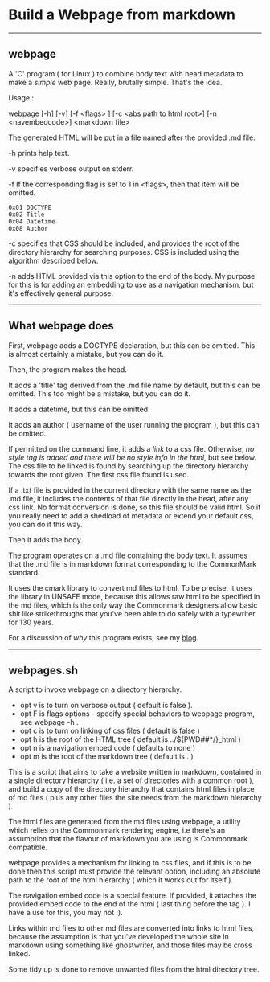 # Build a Webpage from markdown
---
## webpage

A 'C' program ( for Linux ) to combine body text with head metadata to make a *simple* web page.
Really, brutally simple. That's the idea. 

Usage :

webpage [-h] [-v] [-f \<flags\> ] [-c \<abs path to html root\>] [-n \<navembedcode\>] \<markdown file\>

The generated HTML will be put in a file named after the provided .md file. 

-h prints help text.

-v specifies verbose output on stderr. 

-f If the corresponding flag is set to 1 in \<flags\>, then that item will be omitted.

    0x01 DOCTYPE
    0x02 Title
    0x04 Datetime
    0x08 Author

-c specifies that CSS should be included, and provides the root of the directory
   hierarchy for searching purposes. CSS is included using the algorithm described 
   below.

-n adds HTML provided via this option to the end of the body. My purpose for this 
   is for adding an embedding to use as a navigation mechanism, but it's effectively
   general purpose. 
   
---

## What webpage does

First, webpage adds a DOCTYPE declaration, but this can be omitted. This is
almost certainly a mistake, but you can do it.

Then, the program makes the head.

It adds a 'title' tag derived from the .md file name by default, but this can 
be omitted. This too might be a mistake, but you can do it.

It adds a datetime, but this can be omitted.

It adds an author ( username of the user running the program ), but this can be 
omitted. 

If permitted on the command line, it adds a *link* to a css file. Otherwise, *no 
style tag is added and there will be no style info in the html*, but see below.
The css file to be linked is found by searching up the directory hierarchy towards
the root given. The first css file found is used. 

If a .txt file is provided in the current directory with the same name as the 
.md file, it includes the contents of that file directly in the head, after any 
css link. No format conversion is done, so this file should be valid html. So 
if you really need to add a shedload of metadata or extend your default css, 
you can do it this way. 

Then it adds the body.

The program operates on a .md file containing the body text. It assumes that
the .md file is in markdown format corresponding to the CommonMark standard. 

It uses the cmark library to convert md files to html. To be precise, it uses the
library in UNSAFE mode, because this allows raw html to be specified in the md
files, which is the only way the Commonmark designers allow basic shit like 
strikethroughs that you've been able to do safely with a typewriter for 130 years.

For a discussion of *why* this program exists, see my [blog]( http://www.markspace.org.uk/ASimpleBlog/ASimpleBlog.html ).  

---

## webpages.sh

A script to invoke webpage on a directory hierarchy. 

-  opt v is to turn on verbose output ( default is false ).
-  opt F is flags options - specify special behaviors to webpage program, see webpage -h .
-  opt c is to turn on linking of css files ( default is false ) 
-  opt h is the root of the HTML tree ( default is ../${PWD##*/}_html )
-  opt n is a navigation embed code ( defaults to none )
-  opt m is the root of the markdown tree ( default is . )

This is a script that aims to take a website written in markdown, contained in a 
single directory hierarchy ( i.e. a set of directories with a common root ), and
build a copy of the directory hierarchy that contains html files in place of md
files ( plus any other files the site needs from the markdown hierarchy ).
 
The html files are generated from the md files using webpage, a utility which relies
on the Commonmark rendering engine, i.e there's an assumption that the flavour of
markdown you are using is Commonmark compatible.  
 
webpage provides a mechanism for linking to css files, and if this is to be 
done then this script must provide the relevant option, including an absolute 
path to the root of the html hierarchy ( which it works out for itself ). 

The navigation embed code is a special feature. If provided, it attaches the 
provided embed code to the end of the html ( last thing before the </body> tag ).
I have a use for this, you may not :). 

Links within md files to other md files are converted into links to html files,
because the assumption is that you've developed the whole site in markdown using
something like ghostwriter, and those files may be cross linked. 

Some tidy up is done to remove unwanted files from the html directory tree. 

